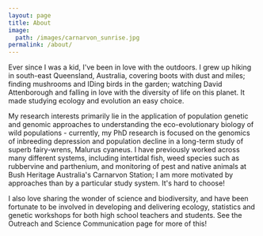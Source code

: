 ```yaml
---
layout: page
title: About
image:
  path: /images/carnarvon_sunrise.jpg
permalink: /about/
---
```


Ever since I was a kid, I've been in love with the outdoors. I grew up hiking in south-east Queensland, Australia, covering boots with dust and miles; finding mushrooms and IDing birds in the garden; watching David Attenborough and falling in love with the diversity of life on this planet. It made studying ecology and evolution an easy choice.

My research interests primarily lie in the application of population genetic and genomic approaches to understanding the eco-evolutionary biology of wild populations - currently, my PhD research is focused on the genomics of inbreeding depression and population decline in a long-term study of superb fairy-wrens, Malurus cyaneus. I have previously worked across many different systems, including intertidal fish, weed species such as rubbervine and parthenium, and monitoring of pest and native animals at Bush Heritage Australia's Carnarvon Station; I am more motivated by approaches than by a particular study system. It's hard to choose!

I also love sharing the wonder of science and biodiversity, and have been fortunate to be involved in developing and delivering ecology, statistics and genetic workshops for both high school teachers and students. See the Outreach and Science Communication page for more of this!
